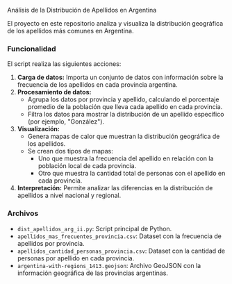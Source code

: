 Análisis de la Distribución de Apellidos en Argentina

El proyecto en este repositorio analiza y visualiza la distribución geográfica de los apellidos más comunes en Argentina.

### Funcionalidad

El script realiza las siguientes acciones:

1. **Carga de datos:** Importa un conjunto de datos con información sobre la frecuencia de los apellidos en cada provincia argentina.
2. **Procesamiento de datos:**
    - Agrupa los datos por provincia y apellido, calculando el porcentaje promedio de la población que lleva cada apellido en cada provincia.
    - Filtra los datos para mostrar la distribución de un apellido específico (por ejemplo, "González").
3. **Visualización:**
    - Genera mapas de calor que muestran la distribución geográfica de los apellidos. 
    - Se crean dos tipos de mapas:
        - Uno que muestra la frecuencia del apellido en relación con la población local de cada provincia.
        - Otro que muestra la cantidad total de personas con el apellido en cada provincia.
4. **Interpretación:**  Permite analizar las diferencias en la distribución de apellidos a nivel nacional y regional.

### Archivos

* `dist_apellidos_arg_ii.py`:  Script principal de Python.
* `apellidos_mas_frecuentes_provincia.csv`:  Dataset con la frecuencia de apellidos por provincia. 
* `apellidos_cantidad_personas_provincia.csv`: Dataset con la cantidad de personas por apellido en cada provincia.
* `argentina-with-regions_1413.geojson`: Archivo GeoJSON con la información geográfica de las provincias argentinas.





